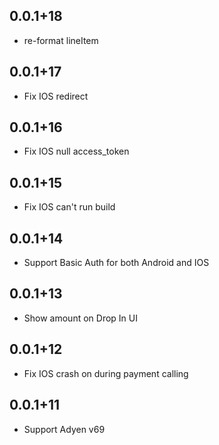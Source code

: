 ## 0.0.1+18
* re-format lineItem 
## 0.0.1+17
* Fix IOS redirect
## 0.0.1+16
* Fix IOS null access_token
## 0.0.1+15
* Fix IOS can't run build
## 0.0.1+14
* Support Basic Auth for both Android and IOS
## 0.0.1+13
* Show amount on Drop In UI
## 0.0.1+12
* Fix IOS crash on during payment calling
## 0.0.1+11
* Support Adyen v69
